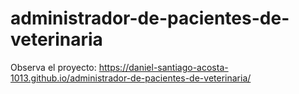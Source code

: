 # administrador-de-pacientes-de-veterinaria
Observa el proyecto: https://daniel-santiago-acosta-1013.github.io/administrador-de-pacientes-de-veterinaria/
